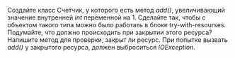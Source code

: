 Создайте класс Счетчик, у которого есть метод *add()*, увеличивающий значение внутренней *int* переменной на 1. Сделайте так, чтобы с объектом такого типа можно было работать в блоке try-with-resourses. Подумайте, что должно происходить при закрытии этого ресурса? Напишите метод для проверки, закрыт ли ресурс. При попытке вызвать *add()* у закрытого ресурса, должен выброситься *IOException*.